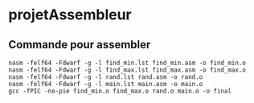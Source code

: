 # projetAssembleur

## Commande pour assembler 
```
nasm -felf64 -Fdwarf -g -l find_min.lst find_min.asm -o find_min.o
nasm -felf64 -Fdwarf -g -l find_max.lst find_max.asm -o find_max.o
nasm -felf64 -Fdwarf -g -l rand.lst rand.asm -o rand.o
nasm -felf64 -Fdwarf -g -l main.lst main.asm -o main.o
gcc -fPIC -no-pie find_min.o find_max.o rand.o main.o -o final
```